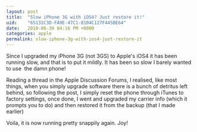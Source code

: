 ```yaml
---
layout: post
title:  "Slow iPhone 3G with iOS4? Just restore it!"
uid:	"65131C3D-FA9E-47C1-8104C127F445BE64"
date:   2010-06-30 04:16 PM +0000
categories: apple
permalink: slow-iphone-3g-with-ios4-just-restore-it
---
```

<p>Since I upgraded my iPhone 3G (not 3GS) to Apple's iOS4 it has been running slow, and that is to put it mildly. It has been so slow I barely wanted to use  the damn phone! </p>
<p>Reading a thread in the Apple Discussion Forums, I realised, like most things, when you simply upgrade software there is a bunch of detritus left behind, so following the post, I simply reset the phone through iTunes to factory settings, once done, I went and upgraded my carrier info (which it prompts you to do) and then restored it from the backup (that I made earlier) </p>
<p>Voila, it is now running pretty snappily again. Joy! </p>
<p> </p>
<p> </p>